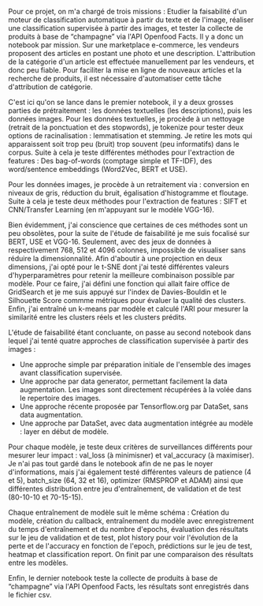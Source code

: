Pour ce projet, on m'a chargé de trois missions : Etudier la faisabilité d'un moteur de classification automatique à partir du texte et de l'image, réaliser une classification supervisée à partir des images, et tester la collecte de produits à base de “champagne” via l'API Openfood Facts. Il y a donc un notebook par mission. Sur une marketplace e-commerce, les vendeurs proposent des articles en postant une photo et une description. L'attribution de la catégorie d'un article est effectuée manuellement par les vendeurs, et donc peu fiable. Pour faciliter la mise en ligne de nouveaux articles et la recherche de produits, il est nécessaire d'automatiser cette tâche d'attribution de catégorie.

C'est ici qu'on se lance dans le premier notebook, il y a deux grosses parties de prétraitement : les données textuelles (les descriptions), puis les données images. Pour les données textuelles, je procède à un nettoyage (retrait de la ponctuation et des stopwords), je tokenize pour tester deux options de racinalisation : lemmatisation et stemming. Je retire les mots qui apparaissent soit trop peu (bruit) trop souvent (peu informatifs) dans le corpus. Suite à cela je teste différentes méthodes pour l'extraction de features : Des bag-of-words (comptage simple et TF-IDF), des word/sentence embeddings (Word2Vec, BERT et USE).

Pour les données images, je procède à un retraitement via : conversion en niveaux de gris, réduction du bruit, égalisation d'histogramme et floutage. Suite à cela je teste deux méthodes pour l'extraction de features : SIFT et CNN/Transfer Learning (en m'appuyant sur le modèle VGG-16).

Bien évidemment, j'ai conscience que certaines de ces méthodes sont un peu obsolètes, pour la suite de l'étude de faisabilité je me suis focalisé sur BERT, USE et VGG-16. Seulement, avec des jeux de données à respectivement 768, 512 et 4096 colonnes, impossible de visualiser sans réduire la dimensionnalité. Afin d'aboutir à une projection en deux dimensions, j'ai opté pour le t-SNE dont j'ai testé différentes valeurs d'hyperparamètres pour retenir la meilleure combinaison possible par modèle. Pour ce faire, j'ai défini une fonction qui allait faire office de GridSearch et je me suis appuyé sur l'index de Davies-Bouldin et le Silhouette Score commme métriques pour évaluer la qualité des clusters. Enfin, j'ai entraîné un k-means par modèle et calculé l'ARI pour mesurer la similarité entre les clusters réels et les clusters prédits.

L'étude de faisabilité étant concluante, on passe au second notebook dans lequel j'ai tenté quatre approches de classification supervisée à partir des images :
- Une approche simple par préparation initiale de l'ensemble des images avant classification supervisée.
- Une approche par data generator, permettant facilement la data augmentation. Les images sont directement récupérées à la volée dans le repertoire des images.
- Une approche récente proposée par Tensorflow.org par DataSet, sans data augmentation.
- Une approche par DataSet, avec data augmentation intégrée au modèle : layer en début de modèle.

Pour chaque modèle, je teste deux critères de surveillances différents pour mesurer leur impact : val_loss (à minimisner) et val_accuracy (à maximiser). Je n'ai pas tout gardé dans le notebook afin de ne pas le noyer d'informations, mais j'ai également testé différentes valeurs de patience (4 et 5), batch_size (64, 32 et 16), optimizer (RMSPROP et ADAM) ainsi que différentes distribution entre jeu d'entraînement, de validation et de test (80-10-10 et 70-15-15).

Chaque entraînement de modèle suit le même schéma : Création du modèle, création du callback, entraînement du modèle avec enregistrement du temps d'entraînement et du nombre d'epochs, évaluation des résultats sur le jeu de validation et de test, plot history pour voir l'évolution de la perte et de l'accuracy en fonction de l'epoch, prédictions sur le jeu de test, heatmap et classification report. On finit par une comparaison des résultats entre les modèles.

Enfin, le dernier notebook teste la collecte de produits à base de “champagne” via l'API Openfood Facts, les résultats sont enregistrés dans le fichier csv.
